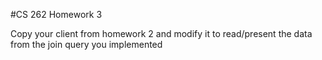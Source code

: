 #CS 262 Homework 3

Copy your client from homework 2 and modify it to read/present the data from the join query you implemented

